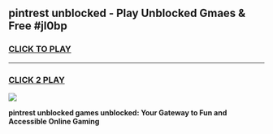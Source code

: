 
## pintrest unblocked - Play Unblocked Gmaes & Free #jl0bp
<h3>
<a href="https://news.freeplayer.one?title=pintrest_unblocked&ref=03M">CLICK TO PLAY</a></h3>
<hr>

<h3>
<a href="https://news.freeplayer.one?title=pintrest_unblocked&ref=03M">CLICK 2 PLAY</a>
  
</h3>

<a href="https://news.freeplayer.one?title=pintrest_unblocked&ref=03M"><img src="https://clearcache.store/games.png"></a>


**pintrest unblocked games unblocked: Your Gateway to Fun and Accessible Online Gaming**
